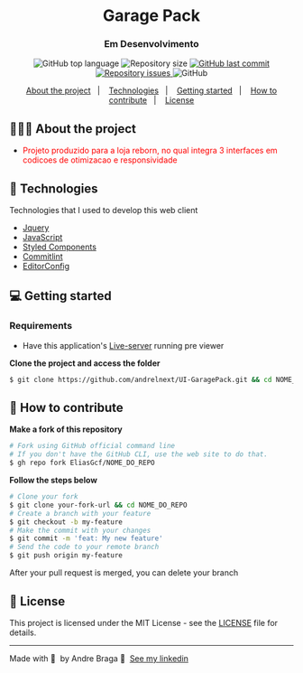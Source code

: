 <h1 align="center">
	<!-- <img alt="Logo" src=".github/logo.png" width="200px" /> -->
  Garage Pack
</h1>

<h3 align="center">
  Em Desenvolvimento
</h3>

<p align="center">
  <img alt="GitHub top language" src="https://img.shields.io/github/languages/top/andrelnext/UI-GaragePack">

  <img alt="Repository size" src="https://img.shields.io/github/repo-size/andrelnext/UI-GaragePack">

  <a href="https://github.com/andrelnext/UI-GaragePack/commits/master">
    <img alt="GitHub last commit" src="https://img.shields.io/github/last-commit/andrelnext/UI-GaragePack">
  </a>

  <a href="https://github.com/andrelnext/UI-GaragePack/issues">
    <img alt="Repository issues" src="https://img.shields.io/github/issues/andrelnext/UI-GaragePack">
  </a>

  <img alt="GitHub" src="https://img.shields.io/github/license/andrelnext/UI-GaragePack">
</p>

<p align="center">
  <a href="#-about-the-project">About the project</a>&nbsp;&nbsp;&nbsp;|&nbsp;&nbsp;&nbsp;
  <a href="#-technologies">Technologies</a>&nbsp;&nbsp;&nbsp;|&nbsp;&nbsp;&nbsp;
  <a href="#-getting-started">Getting started</a>&nbsp;&nbsp;&nbsp;|&nbsp;&nbsp;&nbsp;
  <a href="#-how-to-contribute">How to contribute</a>&nbsp;&nbsp;&nbsp;|&nbsp;&nbsp;&nbsp;
  <a href="#-license">License</a>
</p>

## 👨🏻‍💻 About the project

- <p style="color: red;">Projeto produzido para a loja reborn, no qual integra 3 interfaces em codicoes de otimizacao e responsividade</p>

## 🚀 Technologies

Technologies that I used to develop this web client

- [Jquery](https://jquery.com/)
- [JavaScript](https://www.javascript.com/)
- [Styled Components](https://styled-components.com/)
- [Commitlint](https://github.com/conventional-changelog/commitlint)
- [EditorConfig](https://editorconfig.org/)

## 💻 Getting started

### Requirements

- Have this application's [Live-server](https://www.npmjs.com/package/live-server) running pre viewer

**Clone the project and access the folder**

```bash
$ git clone https://github.com/andrelnext/UI-GaragePack.git && cd NOME_DO_REPO
```

## 🤔 How to contribute

**Make a fork of this repository**

```bash
# Fork using GitHub official command line
# If you don't have the GitHub CLI, use the web site to do that.
$ gh repo fork EliasGcf/NOME_DO_REPO
```

**Follow the steps below**

```bash
# Clone your fork
$ git clone your-fork-url && cd NOME_DO_REPO
# Create a branch with your feature
$ git checkout -b my-feature
# Make the commit with your changes
$ git commit -m 'feat: My new feature'
# Send the code to your remote branch
$ git push origin my-feature
```

After your pull request is merged, you can delete your branch

## 📝 License

This project is licensed under the MIT License - see the [LICENSE](LICENSE) file for details.

---

Made with 💜 &nbsp;by Andre Braga 👋 &nbsp;[See my linkedin](https://www.linkedin.com/in/andre-cristo-998341200)
